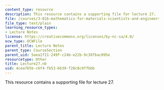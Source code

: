 ```yaml
---
content_type: resource
description: This resource contains a supporting file for lecture 27.
file: /courses/3-016-mathematics-for-materials-scientists-and-engineers-fall-2005/4cea765bc6f4fb53bb39f28c8c9ffbbb_Lecture27.nb
file_type: text/plain
learning_resource_types:
- Lecture Notes
license: https://creativecommons.org/licenses/by-nc-sa/4.0/
ocw_type: OCWFile
parent_title: Lecture Notes
parent_type: CourseSection
parent_uid: 5aea1f21-249f-c24b-e22b-9c38fbac095e
resourcetype: Other
title: Lecture27.nb
uid: 4cea765b-c6f4-fb53-bb39-f28c8c9ffbbb
---
```

This resource contains a supporting file for lecture 27.